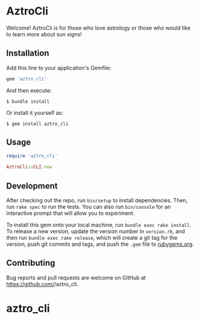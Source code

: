 # AztroCli

Welcome! AztroCli is for those who love astrology or those who would like to learn more about sun signs!

## Installation

Add this line to your application's Gemfile:

```ruby
gem 'aztro_cli'
```

And then execute:

    $ bundle install

Or install it yourself as:

    $ gem install aztro_cli

## Usage
```ruby
require 'aztro_cli'

AztroCli::CLI.new
```

## Development

After checking out the repo, run `bin/setup` to install dependencies. Then, run `rake spec` to run the tests. You can also run `bin/console` for an interactive prompt that will allow you to experiment.

To install this gem onto your local machine, run `bundle exec rake install`. To release a new version, update the version number in `version.rb`, and then run `bundle exec rake release`, which will create a git tag for the version, push git commits and tags, and push the `.gem` file to [rubygems.org](https://rubygems.org).

## Contributing

Bug reports and pull requests are welcome on GitHub at https://github.com/<github username>/aztro_cli.

# aztro_cli
